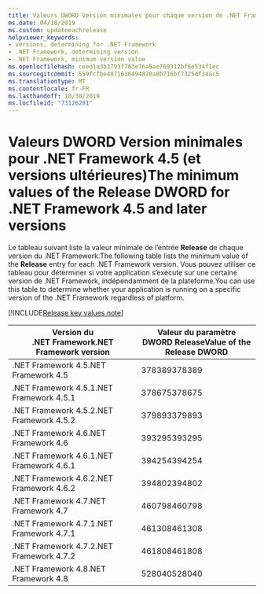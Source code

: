 ```yaml
---
title: Valeurs DWORD Version minimales pour chaque version de .NET Framework
ms.date: 04/18/2019
ms.custom: updateeachrelease
helpviewer_keywords:
- versions, determining for .NET Framework
- .NET Framework, determining version
- .NET Framework, minimum version value
ms.openlocfilehash: ceed1a3b3793f763e76a5ae769312bf6e534f1ec
ms.sourcegitcommit: 559fcfbe4871636494870a8b716bf7325df34ac5
ms.translationtype: MT
ms.contentlocale: fr-FR
ms.lasthandoff: 10/30/2019
ms.locfileid: "73126281"
---
```

# <a name="the-minimum-values-of-the-release-dword-for-net-framework-45-and-later-versions"></a><span data-ttu-id="dc2a7-102">Valeurs DWORD Version minimales pour .NET Framework 4.5 (et versions ultérieures)</span><span class="sxs-lookup"><span data-stu-id="dc2a7-102">The minimum values of the Release DWORD for .NET Framework 4.5 and later versions</span></span>

<span data-ttu-id="dc2a7-103">Le tableau suivant liste la valeur minimale de l’entrée **Release** de chaque version du .NET Framework.</span><span class="sxs-lookup"><span data-stu-id="dc2a7-103">The following table lists the minimum value of the **Release** entry for each .NET Framework version.</span></span> <span data-ttu-id="dc2a7-104">Vous pouvez utiliser ce tableau pour déterminer si votre application s’exécute sur une certaine version de .NET Framework, indépendamment de la plateforme.</span><span class="sxs-lookup"><span data-stu-id="dc2a7-104">You can use this table to determine whether your application is running on a specific version of the .NET Framework regardless of platform.</span></span>

[!INCLUDE[Release key values note](~/includes/version-keys-note.md)]

|<span data-ttu-id="dc2a7-105">Version du .NET Framework</span><span class="sxs-lookup"><span data-stu-id="dc2a7-105">.NET Framework version</span></span>|<span data-ttu-id="dc2a7-106">Valeur du paramètre DWORD Release</span><span class="sxs-lookup"><span data-stu-id="dc2a7-106">Value of the Release DWORD</span></span>|
|--------------------------------|-------------|
|<span data-ttu-id="dc2a7-107">.NET Framework 4.5</span><span class="sxs-lookup"><span data-stu-id="dc2a7-107">.NET Framework 4.5</span></span>|<span data-ttu-id="dc2a7-108">378389</span><span class="sxs-lookup"><span data-stu-id="dc2a7-108">378389</span></span>|
|<span data-ttu-id="dc2a7-109">.NET Framework 4.5.1</span><span class="sxs-lookup"><span data-stu-id="dc2a7-109">.NET Framework 4.5.1</span></span>|<span data-ttu-id="dc2a7-110">378675</span><span class="sxs-lookup"><span data-stu-id="dc2a7-110">378675</span></span>|
|<span data-ttu-id="dc2a7-111">.NET Framework 4.5.2</span><span class="sxs-lookup"><span data-stu-id="dc2a7-111">.NET Framework 4.5.2</span></span>|<span data-ttu-id="dc2a7-112">379893</span><span class="sxs-lookup"><span data-stu-id="dc2a7-112">379893</span></span>|
|<span data-ttu-id="dc2a7-113">.NET Framework 4.6</span><span class="sxs-lookup"><span data-stu-id="dc2a7-113">.NET Framework 4.6</span></span>|<span data-ttu-id="dc2a7-114">393295</span><span class="sxs-lookup"><span data-stu-id="dc2a7-114">393295</span></span>|
|<span data-ttu-id="dc2a7-115">.NET Framework 4.6.1</span><span class="sxs-lookup"><span data-stu-id="dc2a7-115">.NET Framework 4.6.1</span></span>|<span data-ttu-id="dc2a7-116">394254</span><span class="sxs-lookup"><span data-stu-id="dc2a7-116">394254</span></span>|
|<span data-ttu-id="dc2a7-117">.NET Framework 4.6.2</span><span class="sxs-lookup"><span data-stu-id="dc2a7-117">.NET Framework 4.6.2</span></span>|<span data-ttu-id="dc2a7-118">394802</span><span class="sxs-lookup"><span data-stu-id="dc2a7-118">394802</span></span>|
|<span data-ttu-id="dc2a7-119">.NET Framework 4.7</span><span class="sxs-lookup"><span data-stu-id="dc2a7-119">.NET Framework 4.7</span></span>|<span data-ttu-id="dc2a7-120">460798</span><span class="sxs-lookup"><span data-stu-id="dc2a7-120">460798</span></span>|
|<span data-ttu-id="dc2a7-121">.NET Framework 4.7.1</span><span class="sxs-lookup"><span data-stu-id="dc2a7-121">.NET Framework 4.7.1</span></span>|<span data-ttu-id="dc2a7-122">461308</span><span class="sxs-lookup"><span data-stu-id="dc2a7-122">461308</span></span>|
|<span data-ttu-id="dc2a7-123">.NET Framework 4.7.2</span><span class="sxs-lookup"><span data-stu-id="dc2a7-123">.NET Framework 4.7.2</span></span>|<span data-ttu-id="dc2a7-124">461808</span><span class="sxs-lookup"><span data-stu-id="dc2a7-124">461808</span></span>|
|<span data-ttu-id="dc2a7-125">.NET Framework 4.8</span><span class="sxs-lookup"><span data-stu-id="dc2a7-125">.NET Framework 4.8</span></span>|<span data-ttu-id="dc2a7-126">528040</span><span class="sxs-lookup"><span data-stu-id="dc2a7-126">528040</span></span>|
